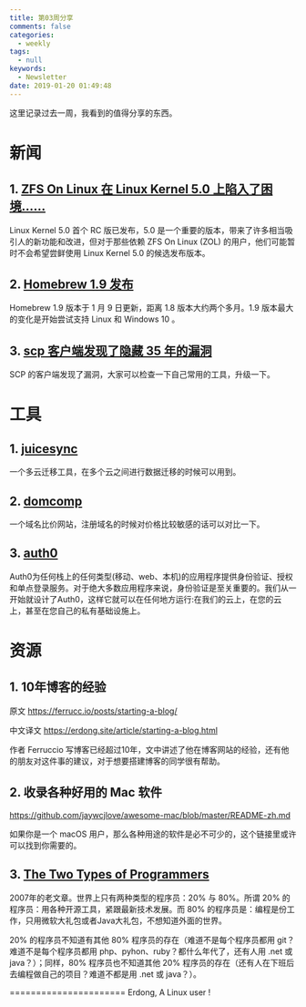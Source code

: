 ```yaml
---
title: 第03周分享
comments: false
categories:
  - weekly
tags:
  - null
keywords:
  - Newsletter
date: 2019-01-20 01:49:48
---
```


这里记录过去一周，我看到的值得分享的东西。


<!--more-->


# 新闻

## 1. [ZFS On Linux 在 Linux Kernel 5.0 上陷入了困境……](https://www.oschina.net/news/103578/zfs-on-linux-5-0-problem)

Linux Kernel 5.0 首个 RC 版已发布，5.0 是一个重要的版本，带来了许多相当吸引人的新功能和改进，但对于那些依赖 ZFS On Linux (ZOL) 的用户，他们可能暂时不会希望尝鲜使用 Linux Kernel 5.0 的候选发布版本。

## 2. [Homebrew 1.9 发布](https://www.infoq.cn/article/UjpE7pQTefQCM3dli*Pg)

Homebrew 1.9 版本于 1 月 9 日更新，距离 1.8 版本大约两个多月。1.9 版本最大的变化是开始尝试支持 Linux 和 Windows 10 。

## 3. [scp 客户端发现了隐藏 35 年的漏洞](https://sintonen.fi/advisories/scp-client-multiple-vulnerabilities.txt)

SCP 的客户端发现了漏洞，大家可以检查一下自己常用的工具，升级一下。



# 工具

## 1. [juicesync](https://github.com/juicedata/juicesync)

一个多云迁移工具，在多个云之间进行数据迁移的时候可以用到。

## 2. [domcomp](https://www.domcomp.com)

一个域名比价网站，注册域名的时候对价格比较敏感的话可以对比一下。

## 3. [auth0](https://auth0.com/blog/auth0-architecture-running-in-multiple-cloud-providers-and-regions/)

Auth0为任何栈上的任何类型(移动、web、本机)的应用程序提供身份验证、授权和单点登录服务。对于绝大多数应用程序来说，身份验证是至关重要的。我们从一开始就设计了Auth0，这样它就可以在任何地方运行:在我们的云上，在您的云上，甚至在您自己的私有基础设施上。

# 资源

## 1. 10年博客的经验
原文
https://ferrucc.io/posts/starting-a-blog/

中文译文
https://erdong.site/article/starting-a-blog.html

作者 Ferruccio 写博客已经超过10年，文中讲述了他在博客网站的经验，还有他的朋友对这件事的建议，对于想要搭建博客的同学很有帮助。

## 2. 收录各种好用的 Mac 软件
https://github.com/jaywcjlove/awesome-mac/blob/master/README-zh.md

如果你是一个 macOS 用户，那么各种用途的软件是必不可少的，这个链接里或许可以找到你需要的。

## 3. [The Two Types of Programmers](https://blog.codinghorror.com/the-two-types-of-programmers/?utm_source=wanqu.co&utm_campaign=Wanqu+Daily&utm_medium=website)

2007年的老文章。世界上只有两种类型的程序员：20% 与 80%。所谓 20% 的程序员：用各种开源工具，紧跟最新技术发展。而 80% 的程序员是：编程是份工作，只用微软大礼包或者Java大礼包，不想知道外面的世界。

20% 的程序员不知道有其他 80% 程序员的存在（难道不是每个程序员都用 git？难道不是每个程序员都用 php、pyhon、ruby？都什么年代了，还有人用 .net 或 java？）；同样，80% 程序员也不知道其他 20% 程序员的存在（还有人在下班后去编程做自己的项目？难道不都是用 .net 或 java？）。


======================
Erdong, A Linux user !
